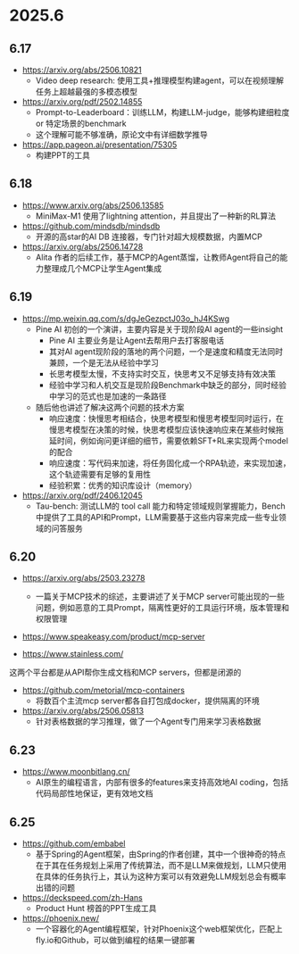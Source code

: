 # 2025.6
 
## 6.17

- https://arxiv.org/abs/2506.10821
    - Video deep research: 使用工具+推理模型构建agent，可以在视频理解任务上超越最强的多模态模型
- https://arxiv.org/pdf/2502.14855
    - Prompt-to-Leaderboard：训练LLM，构建LLM-judge，能够构建细粒度 or 特定场景的benchmark
    - 这个理解可能不够准确，原论文中有详细数学推导
- https://app.pageon.ai/presentation/75305
    - 构建PPT的工具

## 6.18

- https://www.arxiv.org/abs/2506.13585
    - MiniMax-M1 使用了lightning attention，并且提出了一种新的RL算法
- https://github.com/mindsdb/mindsdb
    - 开源的高star的AI DB 连接器，专门针对超大规模数据，内置MCP
- https://arxiv.org/abs/2506.14728
    - Alita 作者的后续工作，基于MCP的Agent蒸馏，让教师Agent将自己的能力整理成几个MCP让学生Agent集成

## 6.19

- https://mp.weixin.qq.com/s/dgJeGezpctJ03o_hJ4KSwg
    - Pine AI 初创的一个演讲，主要内容是关于现阶段AI agent的一些insight
        - Pine AI 主要业务是让Agent去帮用户去打客服电话
        - 其对AI agent现阶段的落地的两个问题，一个是速度和精度无法同时兼顾，一个是无法从经验中学习
        - 长思考模型太慢，不支持实时交互，快思考又不足够支持有效决策
        - 经验中学习和人机交互是现阶段Benchmark中缺乏的部分，同时经验中学习的范式也是加速的一条路径
    - 随后他也讲述了解决这两个问题的技术方案
        - 响应速度：快慢思考相结合，快思考模型和慢思考模型同时运行，在慢思考模型在决策的时候，快思考模型应该快速响应来在某些时候拖延时间，例如询问更详细的细节，需要依赖SFT+RL来实现两个model的配合
        - 响应速度：写代码来加速，将任务固化成一个RPA轨迹，来实现加速，这个轨迹需要有足够的复用性
        - 经验积累：优秀的知识库设计（memory）
- https://arxiv.org/pdf/2406.12045
    - Tau-bench: 测试LLM的 tool call 能力和特定领域规则掌握能力，Bench中提供了工具的API和Prompt，LLM需要基于这些内容来完成一些专业领域的问答服务

## 6.20

- https://arxiv.org/abs/2503.23278
    - 一篇关于MCP技术的综述，主要讲述了关于MCP server可能出现的一些问题，例如恶意的工具Prompt，隔离性更好的工具运行环境，版本管理和权限管理

- https://www.speakeasy.com/product/mcp-server
- https://www.stainless.com/

这两个平台都是从API帮你生成文档和MCP servers，但都是闭源的

- https://github.com/metorial/mcp-containers
    - 将数百个主流mcp server都各自打包成docker，提供隔离的环境
- https://arxiv.org/abs/2506.05813
    - 针对表格数据的学习推理，做了一个Agent专门用来学习表格数据

## 6.23

- https://www.moonbitlang.cn/
    - AI原生的编程语言，内部有很多的features来支持高效地AI coding，包括代码局部性地保证，更有效地文档

## 6.25

- https://github.com/embabel
    - 基于Spring的Agent框架，由Spring的作者创建，其中一个很神奇的特点在于其在任务规划上采用了传统算法，而不是LLM来做规划，LLM只使用在具体的任务执行上，其认为这种方案可以有效避免LLM规划总会有概率出错的问题
- https://deckspeed.com/zh-Hans
    - Product Hunt 榜首的PPT生成工具
- https://phoenix.new/
    - 一个容器化的Agent编程框架，针对Phoenix这个web框架优化，匹配上fly.io和Github，可以做到编程的结果一键部署